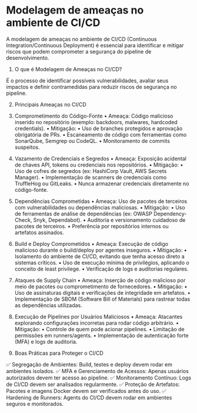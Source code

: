 # Modelagem de ameaças no ambiente de CI/CD 

A modelagem de ameaças no ambiente de CI/CD (Continuous Integration/Continuous Deployment) é essencial para identificar e mitigar riscos que podem comprometer a segurança do pipeline de desenvolvimento.

1. O que é Modelagem de Ameaças no CI/CD?

É o processo de identificar possíveis vulnerabilidades, avaliar seus impactos e definir contramedidas para reduzir riscos de segurança no pipeline.

2. Principais Ameaças no CI/CD

1. Comprometimento do Código-Fonte
	•	Ameaça: Código malicioso inserido no repositório (exemplo: backdoors, malwares, hardcoded credentials).
	•	Mitigação:
	•	Uso de branches protegidos e aprovação obrigatória de PRs.
	•	Escaneamento de código com ferramentas como SonarQube, Semgrep ou CodeQL.
	•	Monitoramento de commits suspeitos.

2. Vazamento de Credenciais e Segredos
	•	Ameaça: Exposição acidental de chaves API, tokens ou credenciais nos repositórios.
	•	Mitigação:
	•	Uso de cofres de segredos (ex: HashiCorp Vault, AWS Secrets Manager).
	•	Implementação de scanners de credenciais como TruffleHog ou GitLeaks.
	•	Nunca armazenar credenciais diretamente no código-fonte.

3. Dependências Comprometidas
	•	Ameaça: Uso de pacotes de terceiros com vulnerabilidades ou dependências maliciosas.
	•	Mitigação:
	•	Uso de ferramentas de análise de dependências (ex: OWASP Dependency-Check, Snyk, Dependabot).
	•	Auditoria e versionamento cuidadoso de pacotes de terceiros.
	•	Preferência por repositórios internos ou artefatos assinados.

4. Build e Deploy Comprometidos
	•	Ameaça: Execução de código malicioso durante o build/deploy por agentes inseguros.
	•	Mitigação:
	•	Isolamento do ambiente de CI/CD, evitando que tenha acesso direto a sistemas críticos.
	•	Uso de execução mínima de privilégios, aplicando o conceito de least privilege.
	•	Verificação de logs e auditorias regulares.

5. Ataques de Supply Chain
	•	Ameaça: Inserção de código malicioso por meio de pacotes ou comprometimento de fornecedores.
	•	Mitigação:
	•	Uso de assinaturas digitais e verificações de integridade em artefatos.
	•	Implementação de SBOM (Software Bill of Materials) para rastrear todas as dependências utilizadas.

6. Execução de Pipelines por Usuários Maliciosos
	•	Ameaça: Atacantes explorando configurações incorretas para rodar código arbitrário.
	•	Mitigação:
	•	Controle de quem pode acionar pipelines.
	•	Limitação de permissões em runners/agents.
	•	Implementação de autenticação forte (MFA) e logs de auditoria.

3. Boas Práticas para Proteger o CI/CD

✅ Segregação de Ambientes: Build, testes e deploy devem rodar em ambientes isolados.
✅ MFA e Gerenciamento de Acessos: Apenas usuários autorizados devem ter acesso ao pipeline.
✅ Monitoramento Contínuo: Logs de CI/CD devem ser analisados regularmente.
✅ Proteção de Artefatos: Pacotes e imagens Docker devem ser verificados antes do uso.
✅ Hardening de Runners: Agents do CI/CD devem rodar em ambientes seguros e monitorados.